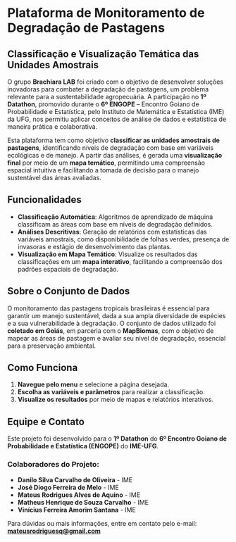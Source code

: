 # Plataforma de Monitoramento de Degradação de Pastagens

## Classificação e Visualização Temática das Unidades Amostrais

O grupo **Brachiara LAB** foi criado com o objetivo de desenvolver soluções inovadoras para combater a degradação de pastagens, um problema relevante para a sustentabilidade agropecuária. A participação no **1º Datathon**, promovido durante o **6º ENGOPE** – Encontro Goiano de Probabilidade e Estatística, pelo Instituto de Matemática e Estatística (IME) da UFG, nos permitiu aplicar conceitos de análise de dados e estatística de maneira prática e colaborativa.

Esta plataforma tem como objetivo **classificar as unidades amostrais de pastagens**, identificando níveis de degradação com base em variáveis ecológicas e de manejo. A partir das análises, é gerada uma **visualização final** por meio de um **mapa temático**, permitindo uma compreensão espacial intuitiva e facilitando a tomada de decisão para o manejo sustentável das áreas avaliadas.

## Funcionalidades

- **Classificação Automática**: Algoritmos de aprendizado de máquina classificam as áreas com base em níveis de degradação definidos.
- **Análises Descritivas**: Geração de relatórios com estatísticas das variáveis amostrais, como disponibilidade de folhas verdes, presença de invasoras e estágio de desenvolvimento das plantas.
- **Visualização em Mapa Temático**: Visualize os resultados das classificações em um **mapa interativo**, facilitando a compreensão dos padrões espaciais de degradação.

## Sobre o Conjunto de Dados

O monitoramento das pastagens tropicais brasileiras é essencial para garantir um manejo sustentável, dada a sua ampla diversidade de espécies e a sua vulnerabilidade à degradação. O conjunto de dados utilizado foi **coletado em Goiás**, em parceria com o **MapBiomas**, com o objetivo de mapear as áreas de pastagem e avaliar seu nível de degradação, essencial para a preservação ambiental.

## Como Funciona

1. **Navegue pelo menu** e selecione a página desejada.
2. **Escolha as variáveis e parâmetros** para realizar a classificação.
3. **Visualize os resultados** por meio de mapas e relatórios interativos.

## Equipe e Contato

Este projeto foi desenvolvido para o **1º Datathon** do **6º Encontro Goiano de Probabilidade e Estatística (ENGOPE)** do **IME-UFG**.

### Colaboradores do Projeto:
- **Danilo Silva Carvalho de Oliveira** - IME
- **José Diogo Ferreira de Melo** - IME
- **Mateus Rodrigues Alves de Aquino** - IME
- **Matheus Henrique de Souza Carvalho** - IME
- **Vinícius Ferreira Amorim Santana** - IME

Para dúvidas ou mais informações, entre em contato pelo e-mail: **mateusrodriguesq@gmail.com**

